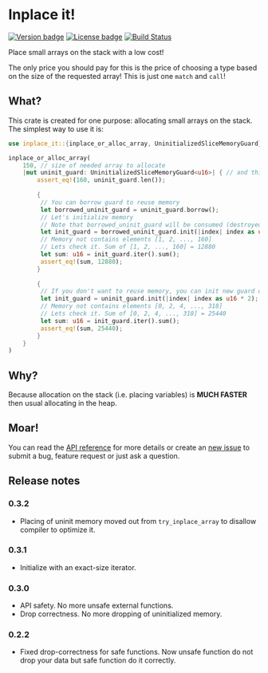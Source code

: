 # Inplace it!

[![Version badge](https://img.shields.io/crates/v/inplace_it.svg)](https://crates.io/crates/inplace_it)
[![License badge](https://img.shields.io/crates/l/inplace_it.svg)](https://github.com/NotIntMan/inplace_it/blob/master/LICENSE.txt)
[![Build Status](https://github.com/NotIntMan/inplace_it/workflows/Build%20and%20test/badge.svg)](https://github.com/NotIntMan/inplace_it/actions)

Place small arrays on the stack with a low cost!

The only price you should pay for this is the price of choosing
a type based on the size of the requested array! This is just one `match` and `call`!

## What?

This crate is created for one purpose: allocating small arrays on the stack.
The simplest way to use it is:

```rust
use inplace_it::{inplace_or_alloc_array, UninitializedSliceMemoryGuard};

inplace_or_alloc_array(
    150, // size of needed array to allocate
    |mut uninit_guard: UninitializedSliceMemoryGuard<u16>| { // and this is consumer of uninitialized memory
        assert_eq!(160, uninit_guard.len());
        
        {
         // You can borrow guard to reuse memory
         let borrowed_uninit_guard = uninit_guard.borrow();
         // Let's initialize memory
         // Note that borrowed_uninit_guard will be consumed (destroyed to produce initialized memory guard)
         let init_guard = borrowed_uninit_guard.init(|index| index as u16 + 1);
         // Memory not contains elements [1, 2, ..., 160]
         // Lets check it. Sum of [1, 2, ..., 160] = 12880
         let sum: u16 = init_guard.iter().sum();
         assert_eq!(sum, 12880);
        }
        
        {
         // If you don't want to reuse memory, you can init new guard directly
         let init_guard = uninit_guard.init(|index| index as u16 * 2);
         // Memory not contains elements [0, 2, 4, ..., 318]
         // Lets check it. Sum of [0, 2, 4, ..., 318] = 25440
         let sum: u16 = init_guard.iter().sum();
         assert_eq!(sum, 25440);
        }
    }
)
```

## Why?

Because allocation on the stack (i.e. placing variables) is **MUCH FASTER** then usual
allocating in the heap.

## Moar!

You can read the [API reference](https://docs.rs/inplace_it) for more details
or create an [new issue](https://github.com/NotIntMan/inplace_it/issues/new)
to submit a bug, feature request or just ask a question.

## Release notes

### 0.3.2
* Placing of uninit memory moved out from `try_inplace_array` to disallow compiler to optimize it.

### 0.3.1
* Initialize with an exact-size iterator.

### 0.3.0
* API safety. No more unsafe external functions.
* Drop correctness. No more dropping of uninitialized memory.

### 0.2.2
* Fixed drop-correctness for safe functions. Now unsafe function do not drop your data but safe function do it correctly.
